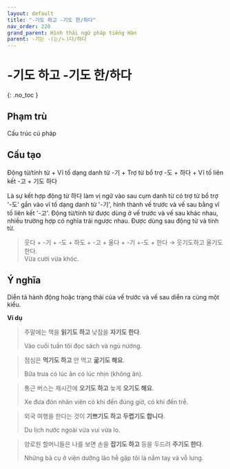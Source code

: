 ```yaml
---
layout: default
title: "-기도 하고 -기도 한/하다"
nav_order: 220
grand_parent: Hình thái ngữ pháp tiếng Hàn
parent: -기는 -(는/ㄴ)다/하다
---
```


# -기도 하고 -기도 한/하다
{: .no_toc }

## Phạm trù

Cấu trúc cú pháp

## Cấu tạo

Động từ/tính từ + Vĩ tố dạng danh từ -기 + Trợ từ bổ trợ -도 + 하다 + Vĩ tố liên kết -고 + 기도 하다

Là sự kết hợp động từ 하다 làm vị ngữ vào sau cụm danh từ có trợ từ bổ trợ '-도' gắn vào vĩ tố dạng danh từ '-기', hình thành vế trước và vế sau bằng vĩ tố liên kết '-고'. Động từ/tính từ được dùng ở vế trước và vế sau khác nhau, nhiều trường hợp có nghĩa trái ngược nhau. Được dùng sau động từ và tính từ.

> 웃다 + -기 + -도 + 하도 + -고 + 울다 + -기 +-도 + 한다 → 웃기도하고 울기도 한다.\
Vừa cười vừa khóc.

## Ý nghĩa

Diễn tả hành động hoặc trạng thái của vế trước và vế sau diễn ra cùng một kiểu.

**Ví dụ**

> 주말에는 책을 **읽기도 하고** 낮잠을 **자기도 한다**.
>
> Vào cuối tuần tôi đọc sách và ngủ nướng.

> 점심은 **먹기도 하고** 안 먹고 **굶기도 해요**.
>
> Bữa trưa có lúc ăn có lúc nhịn (không ăn).

> 통근 버스는 제시간에 **오기도 하고** 늦게 **오기도 해요**.
>
> Xe đưa đón nhân viên có khi đến đúng giờ, có khi đến trễ.

> 외국 여행을 한다는 것이 **기쁘기도 하고** **두렵기도 합니다**.
>
> Du lịch nước ngoài vừa vui vừa lo.

> 양로원 할머니들은 나를 보면 손을 **잡기도 하고** 등을 두드려 **주기도 한다**.
>
> Những bà cụ ở viện dưỡng lão hễ gặp tôi là nắm tay và vỗ lưng.